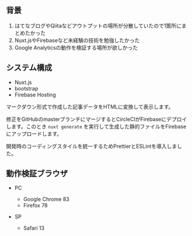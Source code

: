 ## 背景

1. はてなブログやQiitaなどアウトプットの場所が分散していたので1箇所にまとめたかった
1. Nuxt.jsやFirebaseなど未経験の技術を勉強したかった
1. Google Analyticsの動作を検証する場所が欲しかった

## システム構成

- Nuxt.js
- bootstrap
- Firebase Hosting

マークダウン形式で作成した記事データをHTMLに変換して表示します。

修正をGitHubのmasterブランチにマージするとCircleCIがFirebaseにデプロイします。このとき `nuxt generate` を実行して生成した静的ファイルをFirebaseにアップロードします。

開発時のコーディングスタイルを統一するためPrettierとESLintを導入しました。

## 動作検証ブラウザ

- PC
    - Google Chrome 83
    - Firefox 78

- SP
    - Safari 13
